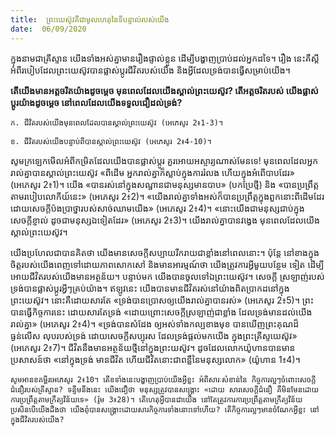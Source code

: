 ```yaml
---
title:  ព្រះយេស៊ូវគឺជាមូលហេតុនៃទីបន្ទាល់របស់យើង
date:  06/09/2020
---
```


ក្នុងនាមជាគ្រីស្ទាន យើងទាំងអស់គ្នាមានរឿងផ្ទាល់ខ្លួន ដើម្បីបង្ហាញប្រាប់ដល់អ្នកដទៃ។ រឿង នេះគឺស្តីអំពីរបៀបដែលព្រះយេស៊ូវបានផ្លាស់ប្តូរជីវិតរបស់យើង និងអ្វីដែលទ្រង់បានធ្វើសម្រាប់យើង។

**តើយើងមានអត្តចរិតយ៉ាងដូចម្តេច មុនពេលដែលយើងស្គាល់ព្រះយេស៊ូវ? តើអត្តចរិតរបស់ យើងផ្លាស់ប្តូរយ៉ាងដូចម្តេច នៅពេលដែលយើងទទួលជឿដល់ទ្រង់?**

`ក. ជីវិតរបស់យើងមុនពេលដែលបានស្គាល់ព្រះយេស៊ូវ (អេភេសូរ 2៖1-3)។`

`ខ. ជីវិតរបស់យើងបន្ទាប់ពីបានស្គាល់ព្រះយេស៊ូវ (អេភេសូរ 2៖4-10)។`

សូមក្រឡេកមើលអំពីកម្រិតដែលយើងបានផ្លាស់ប្តូរ គួរអោយអស្ចារ្យណាស់មែនទេ! មុនពេលដែលអ្នករាល់គ្នាបានស្គាល់ព្រះយេស៊ូវ «ពីដើម អ្នករាល់គ្នាក៏ស្លាប់ក្នុងការរំលង ហើយក្នុងអំពើបាបដែរ» (អេភេសូរ 2៖1)។ យើង «បានរស់នៅក្នុងសណ្ឋានជាមនុស្សមានបាប» (បកប្រែថ្មី) និង «បានប្រព្រឹត្ត តាមរបៀបលោកីយ៍នេះ» (អេភេសូរ 2៖2)។ «យើងរាល់គ្នាទាំងអស់ក៏បានប្រព្រឹត្តក្នុងពួកនោះពីដើមដែរ ដោយសេចក្តីប៉ងប្រាថ្នារបស់សាច់ឈាមយើង» (អេភេសូរ 2៖4)។ «នោះយើងជាមនុស្សជាប់ក្នុង សេចក្តីខ្ញាល់ ដូចជាមនុស្សឯទៀតដែរ» (អេភេសូរ 2៖3)។ យើងរាល់គ្នាបានវង្វេង មុនពេលដែលយើង ស្គាល់ព្រះយេស៊ូវ។

យើងប្រហែលជាបានគិតថា យើងមានសេចក្តីសប្បាយរីករាយជាខ្លាំងនៅពេលនោះ។ ប៉ុន្តែ នៅខាងក្នុងចិត្តរបស់យើងពេញទៅដោយភាពសោកសៅ និងមានអារម្មណ៍ថា យើងត្រូវការអ្វីមួយបន្ថែម ទៀត ដើម្បីអោយជីវិតរបស់យើងមានអត្ថន័យ។ បន្ទាប់មក យើងបានចូលទៅឯព្រះយេស៊ូវ។ សេចក្តី ស្រឡាញ់របស់ទ្រង់បានផ្លាស់ប្តូរអ្វីៗគ្រប់យ៉ាង។ ឥឡូវនេះ យើងបានមានជីវិតរស់នៅយ៉ាងពិតប្រាកដនៅក្នុងព្រះយេស៊ូវ។ នោះគឺដោយសារតែ «ទ្រង់បានប្រោសឲ្យយើងរាល់គ្នាបានរស់» (អេភេសូរ 2៖5)។ ព្រះបានធ្វើកិច្ចការនេះ ដោយសារតែទ្រង់ «ដោយព្រោះសេចក្តីស្រឡាញ់ជាខ្លាំង ដែលទ្រង់មានដល់យើង រាល់គ្នា» (អេភេសូរ 2៖4)។ «ទ្រង់បានសំដែង ឲ្យអស់ទាំងកល្បខាងមុខ បានឃើញព្រះគុណដ៏ធ្ងន់លើស លុបរបស់ទ្រង់ ដោយសេចក្តីសប្បុរស ដែលទ្រង់ផ្តល់មកយើង ក្នុងព្រះគ្រីស្ទយេស៊ូវ» (អេភេសូរ 2៖7)។ ជីវិតនឹងមានអត្ថន័យថ្មីនៅក្នុងព្រះយស៊ូវ។ ដូចដែលលោកយ៉ូហានបានមានប្រសាសន៍ថា «នៅក្នុងទ្រង់ មានជីវិត ហើយជីវិតនោះជាពន្លឺនៃមនុស្សលោក» (យ៉ូហាន 1៖4)។

`សូមអានខគម្ពីរអេភេសូរ 2៖10។ តើខទាំងនេះបង្ហាញប្រាប់យើងអ្វីខ្លះ អំពីសារៈសំខាន់នៃ កិច្ចការល្អៗចំពោះសេចក្តីជំនឿរបស់គ្រីស្ទាន? ទន្ទឹមនឹងនេះ យើងជឿថា មនុស្សត្រូវបានសង្គ្រោះ «ដោយ សារសេចក្តីជំនឿ គឺមិនមែនដោយការប្រព្រឹត្តតាមក្រឹត្យវិន័យទេ» (រ៉ូម 3៖28)។ តើហេតុអ្វីបានជាយើង នៅតែត្រូវការការប្រព្រឹត្តតាមក្រឹត្យវិន័យ ប្រសិនបើយើងដឹងថា យើងពុំបានសង្គ្រោះដោយសារកិច្ចការទាំងនោះទៅហើយ? តើកិច្ចការល្អៗមានចំណែកអ្វីខ្លះ នៅក្នុងជីវិតរបស់យើង?`